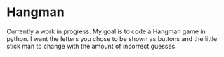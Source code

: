 # Hangman

Currently a work in progress. My goal is to code a Hangman game in python. I want the letters you chose to be shown as buttons and the little stick man to change
with the amount of incorrect guesses.
